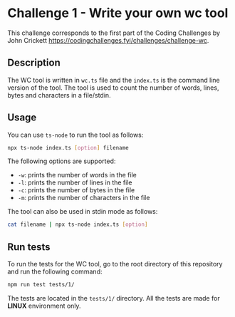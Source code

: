 # Challenge 1 - Write your own wc tool

This challenge corresponds to the first part of the Coding Challenges by John Crickett https://codingchallenges.fyi/challenges/challenge-wc.

## Description

The WC tool is written in `wc.ts` file and the `index.ts` is the command line version of the tool. The tool is used to count the number of words, lines, bytes and characters in a file/stdin.

## Usage

You can use `ts-node` to run the tool as follows:

```bash
npx ts-node index.ts [option] filename
```

The following options are supported:

- `-w`: prints the number of words in the file
- `-l`: prints the number of lines in the file
- `-c`: prints the number of bytes in the file
- `-m`: prints the number of characters in the file

The tool can also be used in stdin mode as follows:

```bash
cat filename | npx ts-node index.ts [option]
```

## Run tests

To run the tests for the WC tool, go to the root directory of this repository and run the following command:

```bash
npm run test tests/1/
```

The tests are located in the `tests/1/` directory. All the tests are made for **LINUX** environment only.
